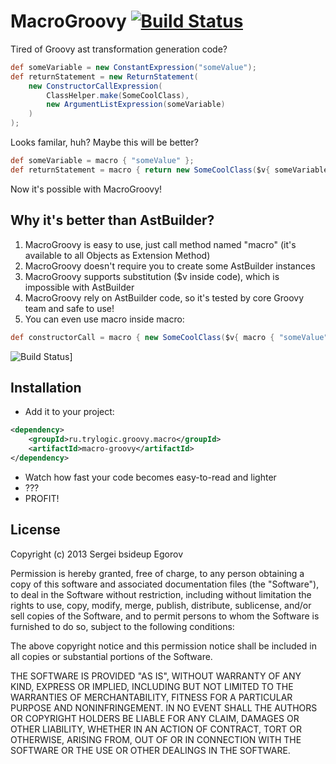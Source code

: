 MacroGroovy [![Build Status](https://travis-ci.org/bsideup/MacroGroovy.png)](https://travis-ci.org/bsideup/MacroGroovy)
===

Tired of Groovy ast transformation generation code? 

```groovy
def someVariable = new ConstantExpression("someValue");
def returnStatement = new ReturnStatement(
    new ConstructorCallExpression(
        ClassHelper.make(SomeCoolClass),
        new ArgumentListExpression(someVariable)
    )
);
```

Looks familar, huh? Maybe this will be better?
```groovy
def someVariable = macro { "someValue" };
def returnStatement = macro { return new SomeCoolClass($v{ someVariable }) }
```

Now it's possible with MacroGroovy!

Why it's better than AstBuilder?
----------------

1.  MacroGroovy is easy to use, just call method named "macro" (it's available to all Objects as Extension Method)
2.  MacroGroovy doesn't require you to create some AstBuilder instances
3.  MacroGroovy supports substitution ($v inside code), which is impossible with AstBuilder
4.  MacroGroovy rely on AstBuilder code, so it's tested by core Groovy team and safe to use!
5.  You can even use macro inside macro:

```groovy
def constructorCall = macro { new SomeCoolClass($v{ macro { "someValue" } }) }
```

![Build Status](http://i1.kym-cdn.com/photos/images/newsfeed/000/001/123/xzibit-wtf.jpg)]

Installation
---------

*   Add it to your project:

```xml
<dependency>
    <groupId>ru.trylogic.groovy.macro</groupId>
    <artifactId>macro-groovy</artifactId>
</dependency>
```
*   Watch how fast your code becomes easy-to-read and lighter
*   ???
*   PROFIT!


License
-----------------

Copyright (c) 2013 Sergei bsideup Egorov

Permission is hereby granted, free of charge, to any person obtaining a copy of this software and associated
documentation files (the "Software"), to deal in the Software without restriction, including without limitation
the rights to use, copy, modify, merge, publish, distribute, sublicense, and/or sell copies of the Software, and
to permit persons to whom the Software is furnished to do so, subject to the following conditions:

The above copyright notice and this permission notice shall be included in all copies or substantial
portions of the Software.

THE SOFTWARE IS PROVIDED "AS IS", WITHOUT WARRANTY OF ANY KIND, EXPRESS OR IMPLIED, INCLUDING BUT NOT LIMITED TO
THE WARRANTIES OF MERCHANTABILITY, FITNESS FOR A PARTICULAR PURPOSE AND NONINFRINGEMENT. IN NO EVENT SHALL THE
AUTHORS OR COPYRIGHT HOLDERS BE LIABLE FOR ANY CLAIM, DAMAGES OR OTHER LIABILITY, WHETHER IN AN ACTION OF CONTRACT,
TORT OR OTHERWISE, ARISING FROM, OUT OF OR IN CONNECTION WITH THE SOFTWARE OR THE USE OR OTHER DEALINGS IN THE SOFTWARE.